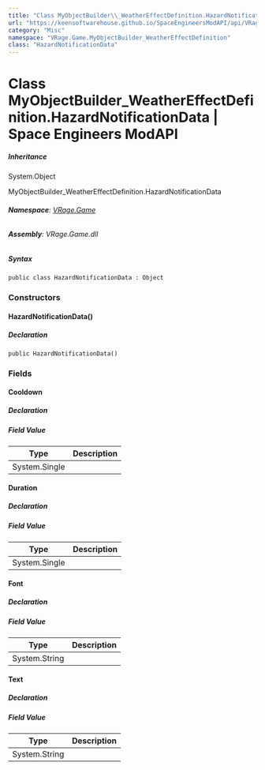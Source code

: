 ```yaml
---
title: "Class MyObjectBuilder\\_WeatherEffectDefinition.HazardNotificationData"
url: "https://keensoftwarehouse.github.io/SpaceEngineersModAPI/api/VRage.Game.MyObjectBuilder_WeatherEffectDefinition.HazardNotificationData.html"
category: "Misc"
namespace: "VRage.Game.MyObjectBuilder_WeatherEffectDefinition"
class: "HazardNotificationData"
---
```


# Class MyObjectBuilder\_WeatherEffectDefinition.HazardNotificationData | Space Engineers ModAPI

##### Inheritance

System.Object

MyObjectBuilder\_WeatherEffectDefinition.HazardNotificationData

###### **Namespace**: [VRage.Game](https://keensoftwarehouse.github.io/SpaceEngineersModAPI/api/VRage.Game.html)

###### **Assembly**: VRage.Game.dll

##### Syntax

```
public class HazardNotificationData : Object
```

### Constructors

#### HazardNotificationData()

##### Declaration

```
public HazardNotificationData()
```

### Fields

#### Cooldown

##### Declaration

##### Field Value

| Type | Description |
| --- | --- |
| System.Single |     |

#### Duration

##### Declaration

##### Field Value

| Type | Description |
| --- | --- |
| System.Single |     |

#### Font

##### Declaration

##### Field Value

| Type | Description |
| --- | --- |
| System.String |     |

#### Text

##### Declaration

##### Field Value

| Type | Description |
| --- | --- |
| System.String |     |